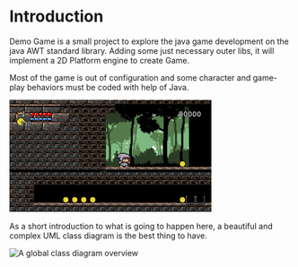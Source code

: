 # Introduction

Demo Game is a small project to explore the java game development on the java AWT standard library.
Adding some just necessary outer libs, it will implement a 2D Platform engine to create Game.

Most of the game is out of configuration and some character and game-play behaviors must be coded with help of Java.

![DemoGame screenshot](https://raw.githubusercontent.com/mcgivrer/demogame/develop/src/docs/images/screen-2.png)

As a short introduction to what is going to happen here, a beautiful and complex UML class diagram is the best thing to have.

![A global class diagram overview](http://www.plantuml.com/plantuml/proxy?src=https://raw.githubusercontent.com/mcgivrer/demogame/develop/src/docs/resources/diagrams/class-diagram-overview.txt)

